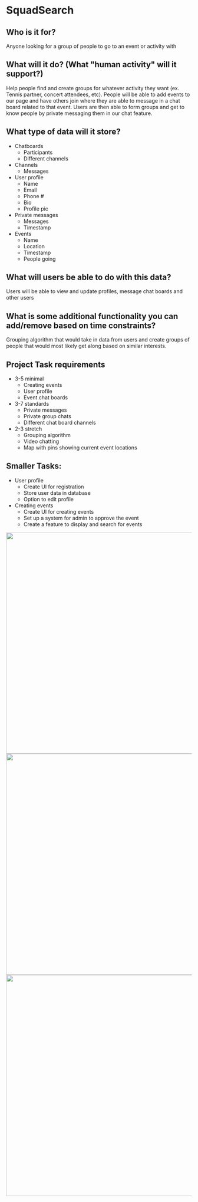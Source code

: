 # SquadSearch

## **Who is it for?**
Anyone looking for a group of people to go to an event or activity with

## **What will it do? (What "human activity" will it support?)**
Help people find and create groups for whatever activity they want (ex. Tennis partner, concert attendees, etc). People will be able to add events to our page and have others join where they are able to message in a chat board related to that event. Users are then able to form groups and get to know people by private messaging them in our chat feature. 

## **What type of data will it store?**

- Chatboards
  - Participants
  - Different channels
- Channels
  - Messages
- User profile
  - Name
  - Email
  - Phone #
  - Bio
  - Profile pic
- Private messages
  - Messages 
  - Timestamp
- Events
  - Name
  - Location
  - Timestamp
  - People going

## **What will users be able to do with this data?**
Users will be able to view and update profiles, message chat boards and other users

## **What is some additional functionality you can add/remove based on time constraints?**

Grouping algorithm that would take in data from users and create groups of people that would most likely get along based on similar interests. 

## **Project Task requirements**
- 3-5 minimal
  - Creating events
  - User profile
  - Event chat boards
- 3-7 standards
  - Private messages
  - Private group chats
  - Different chat board channels
- 2-3 stretch
  - Grouping algorithm
  - Video chatting
  - Map with pins showing current event locations


## **Smaller Tasks:**
- User profile
  - Create UI for registration
  - Store user data in database
  - Option to edit profile
- Creating events
  - Create UI for creating events
  - Set up a system for admin to approve the event
  - Create a feature to display and search for events

<img src="https://github.com/CPSC455-Gamers/SquadSearch/blob/main/handin/page_design/home_page_design.jpeg" width="600">

<img src="https://github.com/CPSC455-Gamers/SquadSearch/blob/main/handin/page_design/messaging_page_design.jpg" width="600">

<img src="https://github.com/CPSC455-Gamers/SquadSearch/blob/main/handin/page_design/chatboard_page_design.jpg" width="600">
